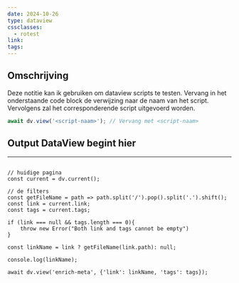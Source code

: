 ```yaml
---
date: 2024-10-26
type: dataview
cssclasses:
  - rotest
link:
tags:
---
```


## Omschrijving
Deze notitie kan ik gebruiken om dataview scripts te testen. Vervang in het onderstaande code block de verwijzing naar de naam van het script. Vervolgens zal het corresponderende script uitgevoerd worden.

```javascript
await dv.view('<script-naam>'); // Vervang met <script-naam>
```

## Output DataView begint hier
---

```dataviewjs

// huidige pagina
const current = dv.current();

// de filters
const getFileName = path => path.split('/').pop().split('.').shift();
const link = current.link;
const tags = current.tags;

if (link === null && tags.length === 0){
    throw new Error("Both link and tags cannot be empty")
}

const linkName = link ? getFileName(link.path): null;

console.log(linkName);

await dv.view('enrich-meta', {'link': linkName, 'tags': tags});
```